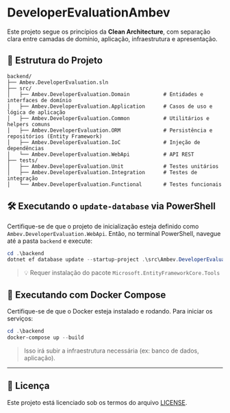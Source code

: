
# DeveloperEvaluationAmbev

Este projeto segue os princípios da **Clean Architecture**, com separação clara entre camadas de domínio, aplicação, infraestrutura e apresentação.

## 🧱 Estrutura do Projeto

```
backend/
├── Ambev.DeveloperEvaluation.sln
├── src/
│   ├── Ambev.DeveloperEvaluation.Domain           # Entidades e interfaces de domínio
│   ├── Ambev.DeveloperEvaluation.Application      # Casos de uso e lógica de aplicação
│   ├── Ambev.DeveloperEvaluation.Common           # Utilitários e helpers comuns
│   ├── Ambev.DeveloperEvaluation.ORM              # Persistência e repositórios (Entity Framework)
│   ├── Ambev.DeveloperEvaluation.IoC              # Injeção de dependências
│   └── Ambev.DeveloperEvaluation.WebApi           # API REST
├── tests/
│   ├── Ambev.DeveloperEvaluation.Unit             # Testes unitários
│   ├── Ambev.DeveloperEvaluation.Integration      # Testes de integração
│   └── Ambev.DeveloperEvaluation.Functional       # Testes funcionais
```

## 🛠️ Executando o `update-database` via PowerShell

Certifique-se de que o projeto de inicialização esteja definido como `Ambev.DeveloperEvaluation.WebApi`. Então, no terminal PowerShell, navegue até a pasta `backend` e execute:

```powershell
cd .\backend
dotnet ef database update --startup-project .\src\Ambev.DeveloperEvaluation.WebApi\ --project .\src\Ambev.DeveloperEvaluation.ORM\
```

> 💡 Requer instalação do pacote `Microsoft.EntityFrameworkCore.Tools`

## 🐳 Executando com Docker Compose

Certifique-se de que o Docker esteja instalado e rodando. Para iniciar os serviços:

```powershell
cd .\backend
docker-compose up --build
```

> Isso irá subir a infraestrutura necessária (ex: banco de dados, aplicação).

---

## 📄 Licença

Este projeto está licenciado sob os termos do arquivo [LICENSE](../LICENSE).
